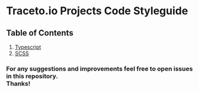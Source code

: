 # Traceto.io Projects Code Styleguide

## Table of Contents
  1. [Typescript](https://github.com/tracetoio/styleguide/tree/master/ts)
  1. [SCSS](https://github.com/tracetoio/styleguide/tree/master/scss)
  
### For any suggestions and improvements feel free to open issues in this repository.<br>Thanks!

